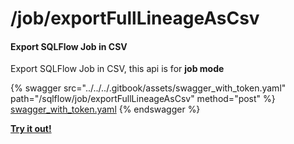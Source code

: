 # /job/exportFullLineageAsCsv

#### Export SQLFlow Job in CSV

Export SQLFlow Job in CSV, this api is for **job mode**

{% swagger src="../../../.gitbook/assets/swagger_with_token.yaml" path="/sqlflow/job/exportFullLineageAsCsv" method="post" %}
[swagger_with_token.yaml](../../../.gitbook/assets/swagger_with_token.yaml)
{% endswagger %}

[**Try it out!**](../../swagger-ui.md)
